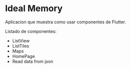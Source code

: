 # Ideal Memory

Aplicacion que muestra como usar componentes de Flutter.

Listado de componentes:

+ ListView
+ ListTiles
+ Maps
+ HomePage
+ Read data from json